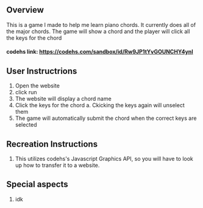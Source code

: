 ## Overview
This is a game I made to help me learn piano chords. It currently does all of the major chords. The game will show a chord and the player will click all the keys for the chord

#### codehs link: https://codehs.com/sandbox/id/Rw9JP1tYvGOUNCHY4ynl

## User Instructrions
1. Open the website
2. click run
3. The website will display a chord name
4. Click the keys for the chord
  a. Ckicking the keys again will unselect them
5. The game will automatically submit the chord when the correct keys are selected

## Recreation Instructions
1. This utilizes codehs's Javascript Graphics API, so you will have to look up how to transfer it to a website.

## Special aspects
1. idk
